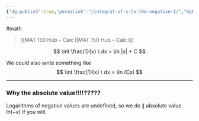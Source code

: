 ```yaml
---
{"dg-publish":true,"permalink":"/integral-of-x-to-the-negative-1/","dgHomeLink":true,"dgPassFrontmatter":false,"dgShowLocalGraph":true}
---
```


#math 
> [[MAT 150 Hub - Calc I|MAT 150 Hub - Calc I]]

$$
\int \frac{1}{x} \ dx = \ln |x| + C
$$

We could also write something like
$$
\int \frac{1}{x} \ dx = \ln (Cx)
$$

---
### Why the absolute value!!!!?????
<style>
.container {font-family: sans-serif; text-align: center;}
.button-wrapper button {z-index: 1;height: 40px; width: 100px; margin: 10px;padding: 5px;}
.excalidraw .App-menu_top .buttonList { display: flex;}
.excalidraw-wrapper { height: 800px; margin: 50px; position: relative;}
:root[dir="ltr"] .excalidraw .layer-ui__wrapper .zen-mode-transition.App-menu_bottom--transition-left {transform: none;}
</style><script src="https://unpkg.com/react@17/umd/react.production.min.js"></script><script src="https://unpkg.com/react-dom@17/umd/react-dom.production.min.js"></script><script type="text/javascript" src="https://unpkg.com/@excalidraw/excalidraw@0.12.0/dist/excalidraw.production.min.js"></script><div id="Integral_of_x_to_the_negative_1_2022-10-24_1119.14.excalidraw.md1"></div><script>(function(){const InitialData={"type":"excalidraw","version":2,"source":"https://excalidraw.com","elements":[{"type":"arrow","version":140,"versionNonce":254652349,"isDeleted":false,"id":"dOAic5cEj7fPqqU-Dx_9Q","fillStyle":"hachure","strokeWidth":1,"strokeStyle":"solid","roughness":1,"opacity":100,"angle":0,"x":-486.3999938964844,"y":-19.04376983642578,"strokeColor":"#000000","backgroundColor":"transparent","width":517.6000061035156,"height":0,"seed":1828077691,"groupIds":[],"strokeSharpness":"round","boundElements":[],"updated":1673297085335,"link":null,"locked":false,"startBinding":null,"endBinding":null,"lastCommittedPoint":null,"startArrowhead":null,"endArrowhead":"arrow","points":[[0,0],[517.6000061035156,0]]},{"type":"arrow","version":281,"versionNonce":127137427,"isDeleted":false,"id":"QFD7eyiyNFlNLe8ttT_SV","fillStyle":"hachure","strokeWidth":1,"strokeStyle":"solid","roughness":1,"opacity":100,"angle":0,"x":-253.6000366210937,"y":128.95624542236328,"strokeColor":"#000000","backgroundColor":"transparent","width":2.842170943040401e-14,"height":402.4000244140625,"seed":1060374965,"groupIds":[],"strokeSharpness":"round","boundElements":[],"updated":1673297085335,"link":null,"locked":false,"startBinding":null,"endBinding":null,"lastCommittedPoint":null,"startArrowhead":null,"endArrowhead":"arrow","points":[[0,0],[2.842170943040401e-14,-402.4000244140625]]},{"type":"line","version":350,"versionNonce":1689956381,"isDeleted":false,"id":"uozf_IzHnq7-FgcYAP3W7","fillStyle":"hachure","strokeWidth":1,"strokeStyle":"solid","roughness":1,"opacity":100,"angle":0,"x":-240.7999877929687,"y":-265.4437942504883,"strokeColor":"#000000","backgroundColor":"transparent","width":261.60003662109375,"height":228.80001831054688,"seed":173472635,"groupIds":[],"strokeSharpness":"round","boundElements":[],"updated":1673297085335,"link":null,"locked":false,"startBinding":null,"endBinding":null,"lastCommittedPoint":null,"startArrowhead":null,"endArrowhead":null,"points":[[0,0],[24,114.39999389648438],[102.4000244140625,209.60000610351562],[261.60003662109375,228.80001831054688]]},{"type":"line","version":546,"versionNonce":1570614323,"isDeleted":false,"id":"mNkaQuh3W9Vpb3zWA7Fdc","fillStyle":"hachure","strokeWidth":1,"strokeStyle":"solid","roughness":1,"opacity":100,"angle":3.141592653589793,"x":-518.2000427246094,"y":-14.243766784667969,"strokeColor":"#000000","backgroundColor":"transparent","width":261.60003662109375,"height":228.80001831054688,"seed":1275133717,"groupIds":[],"strokeSharpness":"round","boundElements":[],"updated":1673297085335,"link":null,"locked":false,"startBinding":null,"endBinding":null,"lastCommittedPoint":null,"startArrowhead":null,"endArrowhead":null,"points":[[0,0],[24,114.39999389648438],[102.4000244140625,209.60000610351562],[261.60003662109375,228.80001831054688]]},{"type":"image","version":190,"versionNonce":361276541,"isDeleted":false,"id":"RGYsH78q","fillStyle":"hachure","strokeWidth":1,"strokeStyle":"solid","roughness":1,"opacity":100,"angle":0,"x":-385.7000122070312,"y":-208.58751678466797,"strokeColor":"#000000","backgroundColor":"transparent","width":51,"height":37,"seed":85535,"groupIds":[],"strokeSharpness":"sharp","boundElements":[],"updated":1673297085335,"link":null,"locked":false,"status":"pending","fileId":"daa179e4b757bbca96fc326fb78a5b5991f2145a","scale":[1,1]},{"type":"arrow","version":186,"versionNonce":1612688851,"isDeleted":false,"id":"o77PB0eztzg7gW8Lh4ie-","fillStyle":"hachure","strokeWidth":1,"strokeStyle":"solid","roughness":1,"opacity":100,"angle":0,"x":132.85008239746094,"y":-14.343742370605469,"strokeColor":"#000000","backgroundColor":"transparent","width":517.6000061035156,"height":0,"seed":2032782197,"groupIds":[],"strokeSharpness":"round","boundElements":[],"updated":1673297085335,"link":null,"locked":false,"startBinding":null,"endBinding":null,"lastCommittedPoint":null,"startArrowhead":null,"endArrowhead":"arrow","points":[[0,0],[517.6000061035156,0]]},{"type":"arrow","version":327,"versionNonce":1968770269,"isDeleted":false,"id":"_x5QMdXuUjOUUL9UZeLiR","fillStyle":"hachure","strokeWidth":1,"strokeStyle":"solid","roughness":1,"opacity":100,"angle":0,"x":365.6500396728516,"y":133.6562728881836,"strokeColor":"#000000","backgroundColor":"transparent","width":2.842170943040401e-14,"height":402.4000244140625,"seed":1606586971,"groupIds":[],"strokeSharpness":"round","boundElements":[],"updated":1673297085335,"link":null,"locked":false,"startBinding":null,"endBinding":null,"lastCommittedPoint":null,"startArrowhead":null,"endArrowhead":"arrow","points":[[0,0],[2.842170943040401e-14,-402.4000244140625]]},{"type":"image","version":215,"versionNonce":1026861875,"isDeleted":false,"id":"l50XntD1","fillStyle":"hachure","strokeWidth":1,"strokeStyle":"solid","roughness":1,"opacity":100,"angle":0,"x":180,"y":-219.88748931884766,"strokeColor":"#000000","backgroundColor":"transparent","width":38.38646556712968,"height":18.77118145978011,"seed":38515,"groupIds":[],"strokeSharpness":"sharp","boundElements":[],"updated":1673297090645,"link":null,"locked":false,"status":"pending","fileId":"91e3c884e94fed05fbc596ba1c339d488e422e5c","scale":[1,1]},{"type":"line","version":308,"versionNonce":1673357629,"isDeleted":false,"id":"tXrlNBS4xaox4wHWj_PPj","fillStyle":"hachure","strokeWidth":1,"strokeStyle":"solid","roughness":1,"opacity":100,"angle":0,"x":374.20001220703125,"y":144.05626678466797,"strokeColor":"#000000","backgroundColor":"transparent","width":237.60003662109375,"height":320.0000305175781,"seed":2055204699,"groupIds":[],"strokeSharpness":"round","boundElements":[],"updated":1673297085335,"link":null,"locked":false,"startBinding":null,"endBinding":null,"lastCommittedPoint":null,"startArrowhead":null,"endArrowhead":null,"points":[[0,0],[21.5999755859375,-160.00003051757812],[100.79998779296875,-268.0000305175781],[237.60003662109375,-320.0000305175781]]},{"type":"line","version":483,"versionNonce":1343657235,"isDeleted":false,"id":"L2WGY8AEPtJh5jZP4UOiN","fillStyle":"hachure","strokeWidth":1,"strokeStyle":"dotted","roughness":1,"opacity":100,"angle":0,"x":353.73289106849586,"y":149.65625762939453,"strokeColor":"#000000","backgroundColor":"transparent","width":206.9393952448111,"height":320.0000305175781,"seed":270374971,"groupIds":[],"strokeSharpness":"round","boundElements":[],"updated":1673297085335,"link":null,"locked":false,"startBinding":null,"endBinding":null,"lastCommittedPoint":null,"startArrowhead":null,"endArrowhead":null,"points":[[0,0],[-18.812648131804877,-160.00003051757812],[-87.79244654674191,-268.0000305175781],[-206.9393952448111,-320.0000305175781]]},{"type":"line","version":100,"versionNonce":1377253789,"isDeleted":false,"id":"-vl_NkCrzI86Sg3S3B_p2","fillStyle":"hachure","strokeWidth":1,"strokeStyle":"dotted","roughness":1,"opacity":100,"angle":0,"x":-239.39999389648438,"y":-195.94376373291016,"strokeColor":"#000000","backgroundColor":"transparent","width":0,"height":163.20001220703125,"seed":755428533,"groupIds":[],"strokeSharpness":"round","boundElements":[],"updated":1673297085335,"link":null,"locked":false,"startBinding":null,"endBinding":null,"lastCommittedPoint":null,"startArrowhead":null,"endArrowhead":null,"points":[[0,0],[0,163.20001220703125]]},{"type":"line","version":196,"versionNonce":1766357683,"isDeleted":false,"id":"rT9Dh8RppmIZrFJmdQZ7a","fillStyle":"hachure","strokeWidth":1,"strokeStyle":"dotted","roughness":1,"opacity":100,"angle":0,"x":-221.39999389648438,"y":-155.1437759399414,"strokeColor":"#000000","backgroundColor":"transparent","width":0,"height":128,"seed":294760469,"groupIds":[],"strokeSharpness":"round","boundElements":[],"updated":1673297085335,"link":null,"locked":false,"startBinding":null,"endBinding":null,"lastCommittedPoint":null,"startArrowhead":null,"endArrowhead":null,"points":[[0,0],[0,128]]},{"type":"line","version":190,"versionNonce":160955901,"isDeleted":false,"id":"jP6I9J9YIT-Tx-cKCYten","fillStyle":"hachure","strokeWidth":1,"strokeStyle":"dotted","roughness":1,"opacity":100,"angle":0,"x":-189,"y":-98.34375762939453,"strokeColor":"#000000","backgroundColor":"transparent","width":0,"height":80,"seed":575682395,"groupIds":[],"strokeSharpness":"round","boundElements":[],"updated":1673297085335,"link":null,"locked":false,"startBinding":null,"endBinding":null,"lastCommittedPoint":null,"startArrowhead":null,"endArrowhead":null,"points":[[0,0],[0,80]]},{"type":"line","version":172,"versionNonce":2053942355,"isDeleted":false,"id":"8M0nurxvfhckuUbZfwvPI","fillStyle":"hachure","strokeWidth":1,"strokeStyle":"dotted","roughness":1,"opacity":100,"angle":0,"x":-163,"y":-71.1437759399414,"strokeColor":"#000000","backgroundColor":"transparent","width":0,"height":48.800018310546875,"seed":1459646651,"groupIds":[],"strokeSharpness":"round","boundElements":[],"updated":1673297085335,"link":null,"locked":false,"startBinding":null,"endBinding":null,"lastCommittedPoint":null,"startArrowhead":null,"endArrowhead":null,"points":[[0,0],[0,48.800018310546875]]},{"type":"line","version":285,"versionNonce":826357341,"isDeleted":false,"id":"6jo08jmEEaJhrfEuRI8Cr","fillStyle":"hachure","strokeWidth":1,"strokeStyle":"dotted","roughness":1,"opacity":100,"angle":0,"x":-133,"y":-52.74375152587891,"strokeColor":"#000000","backgroundColor":"transparent","width":0,"height":37.59997558593751,"seed":1812483189,"groupIds":[],"strokeSharpness":"round","boundElements":[],"updated":1673297085335,"link":null,"locked":false,"startBinding":null,"endBinding":null,"lastCommittedPoint":null,"startArrowhead":null,"endArrowhead":null,"points":[[0,0],[0,37.59997558593751]]},{"type":"line","version":290,"versionNonce":1733929459,"isDeleted":false,"id":"tSWARxHRYsfb-ppNurorB","fillStyle":"hachure","strokeWidth":1,"strokeStyle":"dotted","roughness":1,"opacity":100,"angle":0,"x":-97,"y":-44.743751525878906,"strokeColor":"#000000","backgroundColor":"transparent","width":0,"height":25.5999755859375,"seed":1892196699,"groupIds":[],"strokeSharpness":"round","boundElements":[],"updated":1673297085335,"link":null,"locked":false,"startBinding":null,"endBinding":null,"lastCommittedPoint":null,"startArrowhead":null,"endArrowhead":null,"points":[[0,0],[0,25.5999755859375]]},{"type":"line","version":281,"versionNonce":333734589,"isDeleted":false,"id":"Nk-8SH-qGUeCPrnt6zu_O","fillStyle":"hachure","strokeWidth":1,"strokeStyle":"dotted","roughness":1,"opacity":100,"angle":0,"x":-65.00000000000001,"y":-40.743751525878906,"strokeColor":"#000000","backgroundColor":"transparent","width":0,"height":21.5999755859375,"seed":1452340693,"groupIds":[],"strokeSharpness":"round","boundElements":[],"updated":1673297085335,"link":null,"locked":false,"startBinding":null,"endBinding":null,"lastCommittedPoint":null,"startArrowhead":null,"endArrowhead":null,"points":[[0,0],[0,21.5999755859375]]},{"type":"line","version":284,"versionNonce":1427501971,"isDeleted":false,"id":"RFnr7XMtfAx47quUMViKh","fillStyle":"hachure","strokeWidth":1,"strokeStyle":"dotted","roughness":1,"opacity":100,"angle":0,"x":-44,"y":-37.54376983642578,"strokeColor":"#000000","backgroundColor":"transparent","width":0,"height":24,"seed":1333902843,"groupIds":[],"strokeSharpness":"round","boundElements":[],"updated":1673297085335,"link":null,"locked":false,"startBinding":null,"endBinding":null,"lastCommittedPoint":null,"startArrowhead":null,"endArrowhead":null,"points":[[0,0],[0,24]]},{"type":"line","version":409,"versionNonce":639828765,"isDeleted":false,"id":"oF3Et5Sxk4fS6Yhl2yrg0","fillStyle":"hachure","strokeWidth":1,"strokeStyle":"dotted","roughness":1,"opacity":100,"angle":3.141592653589793,"x":-262.75798194977074,"y":-3.8364528417645474,"strokeColor":"#000000","backgroundColor":"transparent","width":0,"height":163.20001220703125,"seed":2050909397,"groupIds":[],"strokeSharpness":"round","boundElements":[],"updated":1673297085335,"link":null,"locked":false,"startBinding":null,"endBinding":null,"lastCommittedPoint":null,"startArrowhead":null,"endArrowhead":null,"points":[[0,0],[0,163.20001220703125]]},{"type":"line","version":507,"versionNonce":64489779,"isDeleted":false,"id":"iQzUo4E8fo-gXgRAwnL_x","fillStyle":"hachure","strokeWidth":1,"strokeStyle":"dotted","roughness":1,"opacity":100,"angle":3.141592653589793,"x":-278.0619735418669,"y":-10.280548228328506,"strokeColor":"#000000","backgroundColor":"transparent","width":0,"height":128,"seed":451329787,"groupIds":[],"strokeSharpness":"round","boundElements":[],"updated":1673297085335,"link":null,"locked":false,"startBinding":null,"endBinding":null,"lastCommittedPoint":null,"startArrowhead":null,"endArrowhead":null,"points":[[0,0],[0,128]]},{"type":"line","version":451,"versionNonce":1282316157,"isDeleted":false,"id":"6-NnXqh1aetfKiYhg-Mf0","fillStyle":"hachure","strokeWidth":1,"strokeStyle":"dotted","roughness":1,"opacity":100,"angle":3.141592653589793,"x":-311.30647806599836,"y":-18.387462615969007,"strokeColor":"#000000","backgroundColor":"transparent","width":0,"height":80,"seed":2066022965,"groupIds":[],"strokeSharpness":"round","boundElements":[],"updated":1673297085335,"link":null,"locked":false,"startBinding":null,"endBinding":null,"lastCommittedPoint":null,"startArrowhead":null,"endArrowhead":null,"points":[[0,0],[0,80]]},{"type":"line","version":348,"versionNonce":1762028243,"isDeleted":false,"id":"5gfH8Z42G6qNNR9Tj3TqX","fillStyle":"hachure","strokeWidth":1,"strokeStyle":"dotted","roughness":1,"opacity":100,"angle":3.141592653589793,"x":-336.6133741430946,"y":-13.568000139296522,"strokeColor":"#000000","backgroundColor":"transparent","width":0,"height":48.800018310546875,"seed":2001414043,"groupIds":[],"strokeSharpness":"round","boundElements":[],"updated":1673297085335,"link":null,"locked":false,"startBinding":null,"endBinding":null,"lastCommittedPoint":null,"startArrowhead":null,"endArrowhead":null,"points":[[0,0],[0,48.800018310546875]]},{"type":"line","version":604,"versionNonce":1627955165,"isDeleted":false,"id":"lO1iG3mX1a-fETl3DDJFp","fillStyle":"hachure","strokeWidth":1,"strokeStyle":"dotted","roughness":1,"opacity":100,"angle":3.141592653589793,"x":-365.649299808651,"y":-23.694770455359212,"strokeColor":"#000000","backgroundColor":"transparent","width":0,"height":37.59997558593751,"seed":1410397077,"groupIds":[],"strokeSharpness":"round","boundElements":[],"updated":1673297085335,"link":null,"locked":false,"startBinding":null,"endBinding":null,"lastCommittedPoint":null,"startArrowhead":null,"endArrowhead":null,"points":[[0,0],[0,37.59997558593751]]},{"type":"line","version":609,"versionNonce":154638451,"isDeleted":false,"id":"GRNeFhGkNpOMCfnDMeJb4","fillStyle":"hachure","strokeWidth":1,"strokeStyle":"dotted","roughness":1,"opacity":100,"angle":3.141592653589793,"x":-404.7971747804305,"y":-17.908565606175266,"strokeColor":"#000000","backgroundColor":"transparent","width":0,"height":25.5999755859375,"seed":1750694971,"groupIds":[],"strokeSharpness":"round","boundElements":[],"updated":1673297085335,"link":null,"locked":false,"startBinding":null,"endBinding":null,"lastCommittedPoint":null,"startArrowhead":null,"endArrowhead":null,"points":[[0,0],[0,25.5999755859375]]},{"type":"line","version":473,"versionNonce":2046991421,"isDeleted":false,"id":"BAUGDBwAcowZZjufDRoWw","fillStyle":"hachure","strokeWidth":1,"strokeStyle":"dotted","roughness":1,"opacity":100,"angle":3.141592653589793,"x":-434.9381024299661,"y":-18.414290666579,"strokeColor":"#000000","backgroundColor":"transparent","width":0,"height":21.5999755859375,"seed":20429045,"groupIds":[],"strokeSharpness":"round","boundElements":[],"updated":1673297085335,"link":null,"locked":false,"startBinding":null,"endBinding":null,"lastCommittedPoint":null,"startArrowhead":null,"endArrowhead":null,"points":[[0,0],[0,21.5999755859375]]},{"type":"line","version":516,"versionNonce":305271315,"isDeleted":false,"id":"A3DkE71Ig-NmnqgP1aRnh","fillStyle":"hachure","strokeWidth":1,"strokeStyle":"dotted","roughness":1,"opacity":100,"angle":3.141592653589793,"x":-456.4402205042561,"y":-23.068687500057017,"strokeColor":"#000000","backgroundColor":"transparent","width":0,"height":24,"seed":435436763,"groupIds":[],"strokeSharpness":"round","boundElements":[],"updated":1673297085335,"link":null,"locked":false,"startBinding":null,"endBinding":null,"lastCommittedPoint":null,"startArrowhead":null,"endArrowhead":null,"points":[[0,0],[0,24]]},{"id":"4PvKQSx7","type":"text","x":188,"y":-214.88748931884766,"width":12,"height":25,"angle":0,"strokeColor":"#000000","backgroundColor":"transparent","fillStyle":"hachure","strokeWidth":1,"strokeStyle":"dotted","roughness":1,"opacity":100,"groupIds":[],"strokeSharpness":"sharp","seed":337236723,"version":4,"versionNonce":1866337437,"isDeleted":true,"boundElements":null,"updated":1673297085335,"link":null,"locked":false,"text":"","rawText":"","fontSize":20,"fontFamily":1,"textAlign":"center","verticalAlign":"middle","baseline":17,"containerId":"l50XntD1","originalText":""},{"id":"WlyH8SPR","type":"text","x":221.45699347390064,"y":-205.89758611608434,"width":12,"height":25,"angle":0,"strokeColor":"#000000","backgroundColor":"transparent","fillStyle":"hachure","strokeWidth":1,"strokeStyle":"dotted","roughness":1,"opacity":100,"groupIds":[],"strokeSharpness":"sharp","seed":1579488637,"version":3,"versionNonce":859790813,"isDeleted":true,"boundElements":null,"updated":1673297092043,"link":null,"locked":false,"text":"","rawText":"","fontSize":20,"fontFamily":1,"textAlign":"left","verticalAlign":"top","baseline":18,"containerId":null,"originalText":""}],"appState":{"theme":"light","viewBackgroundColor":"#ffffff","currentItemStrokeColor":"#000000","currentItemBackgroundColor":"transparent","currentItemFillStyle":"hachure","currentItemStrokeWidth":1,"currentItemStrokeStyle":"dotted","currentItemRoughness":1,"currentItemOpacity":100,"currentItemFontFamily":1,"currentItemFontSize":20,"currentItemTextAlign":"left","currentItemStrokeSharpness":"sharp","currentItemStartArrowhead":null,"currentItemEndArrowhead":"arrow","currentItemLinearStrokeSharpness":"round","gridSize":null,"colorPalette":{}},"files":{}};InitialData.scrollToContent=true;App=()=>{const e=React.useRef(null),t=React.useRef(null),[n,i]=React.useState({width:void 0,height:void 0});return React.useEffect(()=>{i({width:t.current.getBoundingClientRect().width,height:t.current.getBoundingClientRect().height});const e=()=>{i({width:t.current.getBoundingClientRect().width,height:t.current.getBoundingClientRect().height})};return window.addEventListener("resize",e),()=>window.removeEventListener("resize",e)},[t]),React.createElement(React.Fragment,null,React.createElement("div",{className:"excalidraw-wrapper",ref:t},React.createElement(ExcalidrawLib.Excalidraw,{ref:e,width:n.width,height:n.height,initialData:InitialData,viewModeEnabled:!0,zenModeEnabled:!0,gridModeEnabled:!1})))},excalidrawWrapper=document.getElementById("Integral_of_x_to_the_negative_1_2022-10-24_1119.14.excalidraw.md1");ReactDOM.render(React.createElement(App),excalidrawWrapper);})();</script>

Logarithms of negative values are undefined, so we do $\|$ absolute value.
$ln(-x)$ if you will.